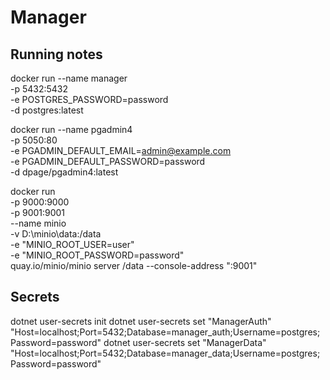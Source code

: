 # Manager

## Running notes

docker run --name manager \
    -p 5432:5432 \
    -e POSTGRES_PASSWORD=password \
    -d postgres:latest

docker run --name pgadmin4 \
    -p 5050:80 \
    -e PGADMIN_DEFAULT_EMAIL=admin@example.com \
    -e PGADMIN_DEFAULT_PASSWORD=password \
    -d dpage/pgadmin4:latest

docker run \
    -p 9000:9000 \
    -p 9001:9001 \
    --name minio \
    -v D:\minio\data:/data \
    -e "MINIO_ROOT_USER=user" \
    -e "MINIO_ROOT_PASSWORD=password" \
    quay.io/minio/minio server /data --console-address ":9001"

## Secrets

dotnet user-secrets init
dotnet user-secrets set "ManagerAuth" "Host=localhost;Port=5432;Database=manager_auth;Username=postgres;Password=password"
dotnet user-secrets set "ManagerData" "Host=localhost;Port=5432;Database=manager_data;Username=postgres;Password=password"
